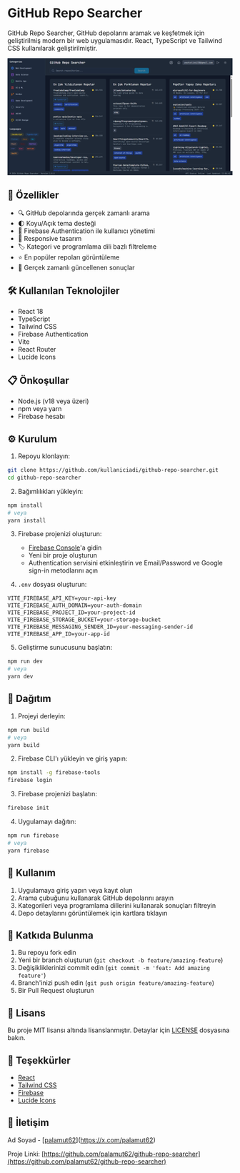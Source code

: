 # GitHub Repo Searcher

GitHub Repo Searcher, GitHub depolarını aramak ve keşfetmek için geliştirilmiş modern bir web uygulamasıdır. React, TypeScript ve Tailwind CSS kullanılarak geliştirilmiştir.

![GitHub Repo Searcher Arayüzü](./app-screenshot.png)

## 🚀 Özellikler

- 🔍 GitHub depolarında gerçek zamanlı arama
- 🌓 Koyu/Açık tema desteği
- 🔐 Firebase Authentication ile kullanıcı yönetimi
- 📱 Responsive tasarım
- 🏷️ Kategori ve programlama dili bazlı filtreleme
- ⭐ En popüler repoları görüntüleme
- 🔄 Gerçek zamanlı güncellenen sonuçlar

## 🛠️ Kullanılan Teknolojiler

- React 18
- TypeScript
- Tailwind CSS
- Firebase Authentication
- Vite
- React Router
- Lucide Icons

## 📋 Önkoşullar

- Node.js (v18 veya üzeri)
- npm veya yarn
- Firebase hesabı

## ⚙️ Kurulum

1. Repoyu klonlayın:
```bash
git clone https://github.com/kullaniciadi/github-repo-searcher.git
cd github-repo-searcher
```

2. Bağımlılıkları yükleyin:
```bash
npm install
# veya
yarn install
```

3. Firebase projenizi oluşturun:
   - [Firebase Console](https://console.firebase.google.com)'a gidin
   - Yeni bir proje oluşturun
   - Authentication servisini etkinleştirin ve Email/Password ve Google sign-in metodlarını açın

4. `.env` dosyası oluşturun:
```env
VITE_FIREBASE_API_KEY=your-api-key
VITE_FIREBASE_AUTH_DOMAIN=your-auth-domain
VITE_FIREBASE_PROJECT_ID=your-project-id
VITE_FIREBASE_STORAGE_BUCKET=your-storage-bucket
VITE_FIREBASE_MESSAGING_SENDER_ID=your-messaging-sender-id
VITE_FIREBASE_APP_ID=your-app-id
```

5. Geliştirme sunucusunu başlatın:
```bash
npm run dev
# veya
yarn dev
```

## 🚀 Dağıtım

1. Projeyi derleyin:
```bash
npm run build
# veya
yarn build
```

2. Firebase CLI'ı yükleyin ve giriş yapın:
```bash
npm install -g firebase-tools
firebase login
```

3. Firebase projenizi başlatın:
```bash
firebase init
```

4. Uygulamayı dağıtın:
```bash
npm run firebase
# veya
yarn firebase
```

## 📝 Kullanım

1. Uygulamaya giriş yapın veya kayıt olun
2. Arama çubuğunu kullanarak GitHub depolarını arayın
3. Kategorileri veya programlama dillerini kullanarak sonuçları filtreyin
4. Depo detaylarını görüntülemek için kartlara tıklayın

## 🤝 Katkıda Bulunma

1. Bu repoyu fork edin
2. Yeni bir branch oluşturun (`git checkout -b feature/amazing-feature`)
3. Değişikliklerinizi commit edin (`git commit -m 'feat: Add amazing feature'`)
4. Branch'inizi push edin (`git push origin feature/amazing-feature`)
5. Bir Pull Request oluşturun

## 📄 Lisans

Bu proje MIT lisansı altında lisanslanmıştır. Detaylar için [LICENSE](LICENSE) dosyasına bakın.

## 👏 Teşekkürler

- [React](https://reactjs.org/)
- [Tailwind CSS](https://tailwindcss.com/)
- [Firebase](https://firebase.google.com/)
- [Lucide Icons](https://lucide.dev/)

## 📧 İletişim

Ad Soyad - [[palamut62](https://x.com/palamut62)](https://x.com/palamut62)

Proje Linki: [https://github.com/palamut62/github-repo-searcher](https://github.com/palamut62/github-repo-searcher)

